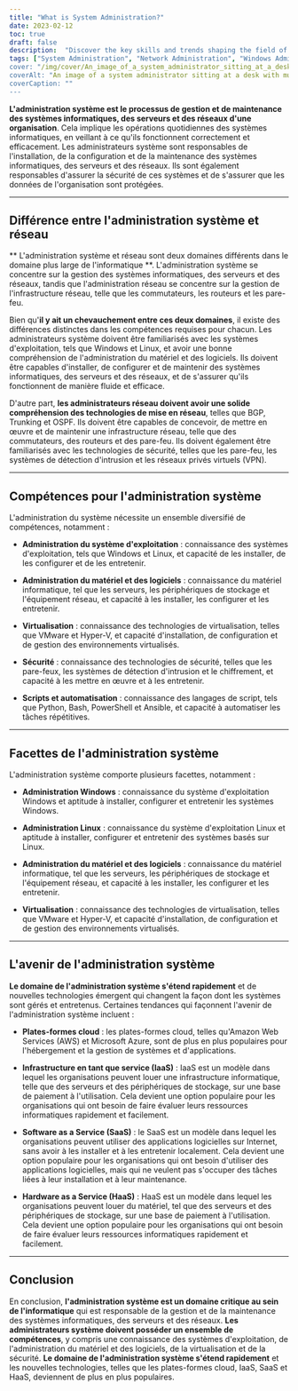 ```yaml
---
title: "What is System Administration?"
date: 2023-02-12
toc: true
draft: false
description:  "Discover the key skills and trends shaping the field of system administration, including the differences between system and network administration, the facets of Windows, Linux, hardware and software, and virtualization administration, and the rise of cloud platforms and services."
tags: ["System Administration", "Network Administration", "Windows Administration", "Linux Administration", "Hardware Administration", Software Administration", "Virtualization", "Cloud Platforms", "IaaS", "SaaS", "HaaS"]
cover: "/img/cover/An_image_of_a_system_administrator_sitting_at_a_desk.png"
coverAlt: "An image of a system administrator sitting at a desk with multiple computer screens displaying system status, network activity, and security alerts."
coverCaption: ""
---
```


 **L'administration système est le processus de gestion et de maintenance des systèmes informatiques, des serveurs et des réseaux d'une organisation**. Cela implique les opérations quotidiennes des systèmes informatiques, en veillant à ce qu'ils fonctionnent correctement et efficacement. Les administrateurs système sont responsables de l'installation, de la configuration et de la maintenance des systèmes informatiques, des serveurs et des réseaux. Ils sont également responsables d'assurer la sécurité de ces systèmes et de s'assurer que les données de l'organisation sont protégées.  ______   ## Différence entre l'administration système et réseau  ** L'administration système et réseau sont deux domaines différents dans le domaine plus large de l'informatique **. L'administration système se concentre sur la gestion des systèmes informatiques, des serveurs et des réseaux, tandis que l'administration réseau se concentre sur la gestion de l'infrastructure réseau, telle que les commutateurs, les routeurs et les pare-feu.  Bien qu'**il y ait un chevauchement entre ces deux domaines**, il existe des différences distinctes dans les compétences requises pour chacun. Les administrateurs système doivent être familiarisés avec les systèmes d'exploitation, tels que Windows et Linux, et avoir une bonne compréhension de l'administration du matériel et des logiciels. Ils doivent être capables d'installer, de configurer et de maintenir des systèmes informatiques, des serveurs et des réseaux, et de s'assurer qu'ils fonctionnent de manière fluide et efficace.  D'autre part, **les administrateurs réseau doivent avoir une solide compréhension des technologies de mise en réseau**, telles que BGP, Trunking et OSPF. Ils doivent être capables de concevoir, de mettre en œuvre et de maintenir une infrastructure réseau, telle que des commutateurs, des routeurs et des pare-feu. Ils doivent également être familiarisés avec les technologies de sécurité, telles que les pare-feu, les systèmes de détection d'intrusion et les réseaux privés virtuels (VPN).  ______  ## Compétences pour l'administration système  L'administration du système nécessite un ensemble diversifié de compétences, notamment :  - **Administration du système d'exploitation** : connaissance des systèmes d'exploitation, tels que Windows et Linux, et capacité de les installer, de les configurer et de les entretenir.  - **Administration du matériel et des logiciels** : connaissance du matériel informatique, tel que les serveurs, les périphériques de stockage et l'équipement réseau, et capacité à les installer, les configurer et les entretenir.  - **Virtualisation** : connaissance des technologies de virtualisation, telles que VMware et Hyper-V, et capacité d'installation, de configuration et de gestion des environnements virtualisés.  - **Sécurité** : connaissance des technologies de sécurité, telles que les pare-feux, les systèmes de détection d'intrusion et le chiffrement, et capacité à les mettre en œuvre et à les entretenir.  - **Scripts et automatisation** : connaissance des langages de script, tels que Python, Bash, PowerShell et Ansible, et capacité à automatiser les tâches répétitives.  ______   ## Facettes de l'administration système  L'administration système comporte plusieurs facettes, notamment :  - **Administration Windows** : connaissance du système d'exploitation Windows et aptitude à installer, configurer et entretenir les systèmes Windows.  - **Administration Linux** : connaissance du système d'exploitation Linux et aptitude à installer, configurer et entretenir des systèmes basés sur Linux.  - **Administration du matériel et des logiciels** : connaissance du matériel informatique, tel que les serveurs, les périphériques de stockage et l'équipement réseau, et capacité à les installer, les configurer et les entretenir.  - **Virtualisation** : connaissance des technologies de virtualisation, telles que VMware et Hyper-V, et capacité d'installation, de configuration et de gestion des environnements virtualisés.   ______  ## L'avenir de l'administration système  **Le domaine de l'administration système s'étend rapidement** et de nouvelles technologies émergent qui changent la façon dont les systèmes sont gérés et entretenus. Certaines tendances qui façonnent l'avenir de l'administration système incluent :  - **Plates-formes cloud** : les plates-formes cloud, telles qu'Amazon Web Services (AWS) et Microsoft Azure, sont de plus en plus populaires pour l'hébergement et la gestion de systèmes et d'applications.  - **Infrastructure en tant que service (IaaS)** : IaaS est un modèle dans lequel les organisations peuvent louer une infrastructure informatique, telle que des serveurs et des périphériques de stockage, sur une base de paiement à l'utilisation. Cela devient une option populaire pour les organisations qui ont besoin de faire évaluer leurs ressources informatiques rapidement et facilement.  - **Software as a Service (SaaS)** : le SaaS est un modèle dans lequel les organisations peuvent utiliser des applications logicielles sur Internet, sans avoir à les installer et à les entretenir localement. Cela devient une option populaire pour les organisations qui ont besoin d'utiliser des applications logicielles, mais qui ne veulent pas s'occuper des tâches liées à leur installation et à leur maintenance.  - **Hardware as a Service (HaaS)** : HaaS est un modèle dans lequel les organisations peuvent louer du matériel, tel que des serveurs et des périphériques de stockage, sur une base de paiement à l'utilisation. Cela devient une option populaire pour les organisations qui ont besoin de faire évaluer leurs ressources informatiques rapidement et facilement.   ______  ## Conclusion  En conclusion, **l'administration système est un domaine critique au sein de l'informatique** qui est responsable de la gestion et de la maintenance des systèmes informatiques, des serveurs et des réseaux. **Les administrateurs système doivent posséder un ensemble de compétences**, y compris une connaissance des systèmes d'exploitation, de l'administration du matériel et des logiciels, de la virtualisation et de la sécurité. **Le domaine de l'administration système s'étend rapidement** et les nouvelles technologies, telles que les plates-formes cloud, IaaS, SaaS et HaaS, deviennent de plus en plus populaires. 